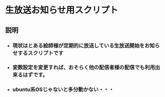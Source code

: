 生放送お知らせ用スクリプト
==

説明
--

- ### 現状はとある絵師様が定期的に放送している生放送開始をお知らせするスクリプトです
- ### 変数設定を変更すれば、おそらく他の配信者様の配信でも利用出来るはずです。
- ### ubuntu系OSじゃないと多分動かない・・・
